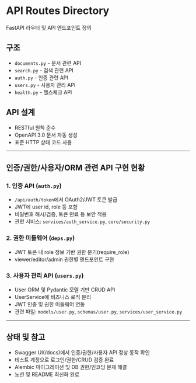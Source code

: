 # API Routes Directory

FastAPI 라우터 및 API 엔드포인트 정의

## 구조
- `documents.py` - 문서 관련 API
- `search.py` - 검색 관련 API  
- `auth.py` - 인증 관련 API
- `users.py` - 사용자 관리 API
- `health.py` - 헬스체크 API

## API 설계
- RESTful 원칙 준수
- OpenAPI 3.0 문서 자동 생성
- 표준 HTTP 상태 코드 사용

---

## 인증/권한/사용자/ORM 관련 API 구현 현황

### 1. 인증 API (`auth.py`)
- `/api/auth/token`에서 OAuth2/JWT 토큰 발급
- JWT에 user id, role 등 포함
- 비밀번호 해시/검증, 토큰 만료 등 보안 적용
- 관련 서비스: `services/auth_service.py`, `core/security.py`

### 2. 권한 미들웨어 (`deps.py`)
- JWT 토큰 내 role 정보 기반 권한 분기(require_role)
- viewer/editor/admin 권한별 엔드포인트 구현

### 3. 사용자 관리 API (`users.py`)
- User ORM 및 Pydantic 모델 기반 CRUD API
- UserService에 비즈니스 로직 분리
- JWT 인증 및 권한 미들웨어 연동
- 관련 파일: `models/user.py`, `schemas/user.py`, `services/user_service.py`

---

## 상태 및 참고
- Swagger UI(/docs)에서 인증/권한/사용자 API 정상 동작 확인
- 테스트 계정으로 로그인/권한/CRUD 검증 완료
- Alembic 마이그레이션 및 DB 권한/인코딩 문제 해결
- 노션 및 README 최신화 완료 